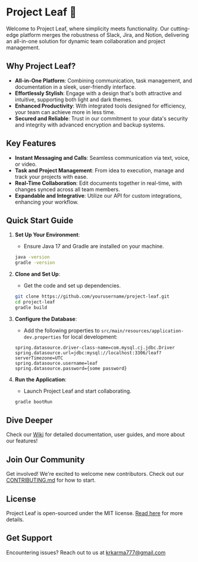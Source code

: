# Project Leaf 🍃

Welcome to Project Leaf, where simplicity meets functionality. Our cutting-edge platform merges the robustness of Slack, Jira, and Notion, delivering an all-in-one solution for dynamic team collaboration and project management.

## Why Project Leaf?
- **All-in-One Platform**: Combining communication, task management, and documentation in a sleek, user-friendly interface.
- **Effortlessly Stylish**: Engage with a design that's both attractive and intuitive, supporting both light and dark themes.
- **Enhanced Productivity**: With integrated tools designed for efficiency, your team can achieve more in less time.
- **Secured and Reliable**: Trust in our commitment to your data's security and integrity with advanced encryption and backup systems.

## Key Features

- **Instant Messaging and Calls**: Seamless communication via text, voice, or video.
- **Task and Project Management**: From idea to execution, manage and track your projects with ease.
- **Real-Time Collaboration**: Edit documents together in real-time, with changes synced across all team members.
- **Expandable and Integrative**: Utilize our API for custom integrations, enhancing your workflow.

## Quick Start Guide

1. **Set Up Your Environment**:
   - Ensure Java 17 and Gradle are installed on your machine.
   ```bash
   java -version
   gradle -version
   ```

2. **Clone and Set Up**:
   - Get the code and set up dependencies.
   ```bash
   git clone https://github.com/yourusername/project-leaf.git
   cd project-leaf
   gradle build
   ```

3. **Configure the Database**:
   - Add the following properties to `src/main/resources/application-dev.properties` for local development:
   ```properties
   spring.datasource.driver-class-name=com.mysql.cj.jdbc.Driver
   spring.datasource.url=jdbc:mysql://localhost:3306/leaf?serverTimezone=UTC
   spring.datasource.username=leaf
   spring.datasource.password={some password}
   ```

4. **Run the Application**:
   - Launch Project Leaf and start collaborating.
   ```bash
   gradle bootRun
   ```

## Dive Deeper

Check our [Wiki](https://github.com/krkarma777/Leaf/wiki) for detailed documentation, user guides, and more about our features!

## Join Our Community

Get involved! We're excited to welcome new contributors. Check out our [CONTRIBUTING.md](https://github.com/krkarma777/Leaf/CONTRIBUTING.md) for how to start.

## License

Project Leaf is open-sourced under the MIT license. [Read here](https://github.com/krkarma777/Leaf/blob/master/LICENSE) for more details.

## Get Support

Encountering issues? Reach out to us at krkarma777@gmail.com
